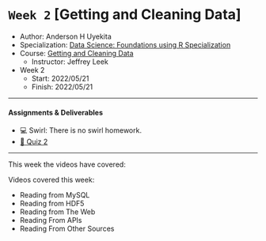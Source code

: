 # `Week 2` [Getting and Cleaning Data]

* Author: Anderson H Uyekita
* Specialization: [Data Science: Foundations using R Specialization](https://www.coursera.org/specializations/data-science-foundations-r)
* Course: [Getting and Cleaning Data](https://www.coursera.org/learn/data-cleaning)
    * Instructor: Jeffrey Leek
* Week 2
    * Start: 2022/05/21
    * Finish: 2022/05/21

***

#### Assignments & Deliverables
    
* :computer: Swirl: There is no swirl homework.
* [:pencil: Quiz 2](./getting-and-cleaning-data_quiz-2.md)

***

This week the videos have covered:

Videos covered this week:
* Reading from MySQL
* Reading from HDF5
* Reading from The Web
* Reading From APIs
* Reading From Other Sources

